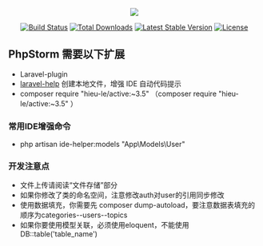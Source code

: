<p align="center"><img src="https://laravel.com/assets/img/components/logo-laravel.svg"></p>

<p align="center">
<a href="https://travis-ci.org/laravel/framework"><img src="https://travis-ci.org/laravel/framework.svg" alt="Build Status"></a>
<a href="https://packagist.org/packages/laravel/framework"><img src="https://poser.pugx.org/laravel/framework/d/total.svg" alt="Total Downloads"></a>
<a href="https://packagist.org/packages/laravel/framework"><img src="https://poser.pugx.org/laravel/framework/v/stable.svg" alt="Latest Stable Version"></a>
<a href="https://packagist.org/packages/laravel/framework"><img src="https://poser.pugx.org/laravel/framework/license.svg" alt="License"></a>
</p>

## PhpStorm 需要以下扩展

- Laravel-plugin
- [laravel-help](https://github.com/barryvdh/laravel-ide-helper) 创建本地文件，增强 IDE 自动代码提示
- composer require "hieu-le/active:~3.5" （composer require "hieu-le/active:~3.5"
）



### 常用IDE增强命令
- php artisan ide-helper:models "App\Models\User"

### 开发注意点
- 文件上传请阅读“文件存储”部分
- 如果你修改了类的命名空间，注意修改auth对user的引用同步修改
- 使用数据填充，你需要先 composer dump-autoload，要注意数据表填充的顺序为categories--users--topics
- 如果你要使用模型关联，必须使用eloquent，不能使用 DB::table('table_name')



